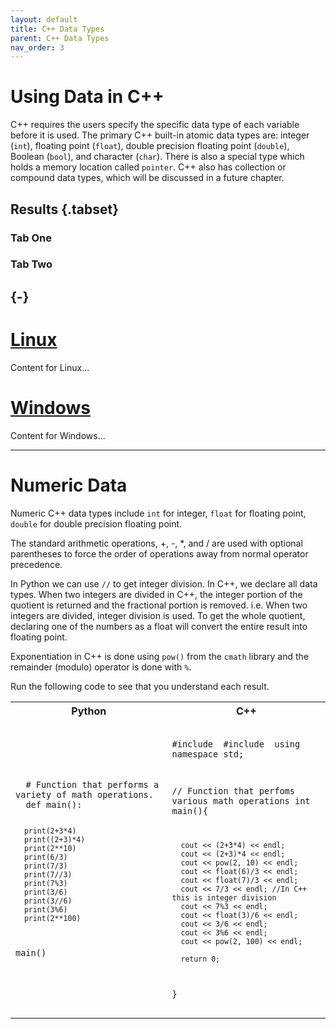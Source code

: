 ```yaml
---
layout: default
title: C++ Data Types
parent: C++ Data Types
nav_order: 3
---
```


# Using Data in C++

C++ requires the users specify the specific data type of each variable
before it is used. The primary C++ built-in atomic data types are:
integer (`int`), floating point (`float`), double precision floating
point (`double`), Boolean (`bool`), and character (`char`). There is
also a special type which holds a memory location called `pointer`. C++
also has collection or compound data types, which will be discussed in a
future chapter.

## Results {.tabset}

### Tab One

### Tab Two

## {-}

# [Linux](#tab/linux)

Content for Linux...

# [Windows](#tab/windows)

Content for Windows...

---

# Numeric Data

Numeric C++ data types include `int` for integer, `float` for floating
point, `double` for double precision floating point.

The standard arithmetic operations, +, -, \*, and / are used with
optional parentheses to force the order of operations away from normal
operator precedence.

In Python we can use `//` to get integer division. In C++, we declare
all data types. When two integers are divided in C++, the integer
portion of the quotient is returned and the fractional portion is
removed. i.e. When two integers are divided, integer division is used.
To get the whole quotient, declaring one of the numbers as a float will
convert the entire result into floating point.

Exponentiation in C++ is done using `pow()` from the `cmath` library and
the remainder (modulo) operator is done with `%`.

Run the following code to see that you understand each result.

<table>
    <tr>
        <th>Python</th>
        <th>C++</th>
    </tr>
    <tr>
        <td>
            <pre><code class="language-python">
  # Function that performs a variety of math operations.
  def main():
  
      print(2+3*4)
      print((2+3)*4)
      print(2**10)
      print(6/3)
      print(7/3)
      print(7//3)
      print(7%3)
      print(3/6)
      print(3//6)
      print(3%6)
      print(2**100)
  
  main()
  </code></pre>
        </td>
        <td>
            <pre><code class="language-cpp">
  #include <iostream>
  #include <cmath>
  using namespace std;
  
  // Function that perfoms various math operations
  int main(){
  
      cout << (2+3*4) << endl;
      cout << (2+3)*4 << endl;
      cout << pow(2, 10) << endl;
      cout << float(6)/3 << endl;
      cout << float(7)/3 << endl;
      cout << 7/3 << endl; //In C++ this is integer division
      cout << 7%3 << endl;
      cout << float(3)/6 << endl;
      cout << 3/6 << endl;
      cout << 3%6 << endl;
      cout << pow(2, 100) << endl;
  
      return 0;
  }
  </code></pre>
        </td>
    </tr>
</table>


